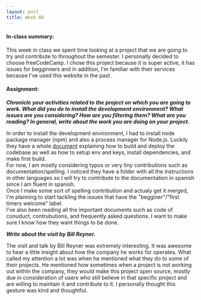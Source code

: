 ```yaml
---
layout: post
title: Week 08
---
```


#### In-class summary:

This week in class we spent time looking at a project that we are going to try and contribute to throughout the semester. I personally decided to choose freeCodeCamp. I chose this project because it is super active, it has issues for begginners and in addition, I'm familiar with their services because I've used this website in the past.

#### Assignment:

**_Chronicle your activities related to the project on which you are going to work. What did you do to install the development environment? What issues are you considering? How are you filtering them? What are you reading? In general, write about the work you are doing on your project._**

In order to install the development environment, I had to install node package manager (npm) and also a process manager for Node.js. Luckily they have a whole [document](https://github.com/freeCodeCamp/freeCodeCamp/blob/master/docs/devops.md) explaining how to build and deploy the codebase as well as how to setup env and keys, install dependencies, and make first build.  
For now, I am mostly considering typos or very tiny contributions such as documentation/spelling. I noticed they have a folder with all the instructions in other languages so I will try to contribute to the documentation in spanish since I am fluent in spanish.  
Once I make some sort of spelling contribution and actualy get it merged, I'm planning to start tackling the issues that have the "begginer"/"first timers welcome" label.  
I've also been reading all the important documents such as code of conuduct, contrubutions, and frequently asked questions. I want to make sure I know how they want things to be done.

**_Write about the visit by Bill Reyner._**

The visit and talk by Bill Reyner was extremely interesting. It was awesome to hear a little insight about how the company he works for operates. What called my attention a lot was when he mentioned what they do to some of their projects. He mentioned how sometimes when a project is not working out within the company, they would make this project open source, mostly due in consideration of users who still believe in that specific project and are willing to maintain it and contribute to it. I personally thought this gesture was kind and thoughtful.
